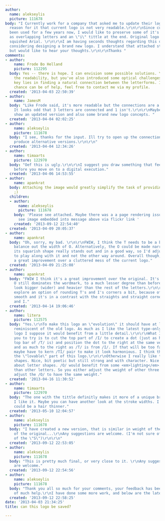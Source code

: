 ```yaml
---
author:
  name: alekseylis
  picture: 111678
body: "I Currently work for a company that asked me to update their logo, number one
  reason for it that current logo is not very readable.\r\n\r\nSince current logo
  been used for a few years now, I would like to preserve some of it's qualities such
  as overlapping letters and an \"i\" tittle at the end. Original logo is a heavily
  squished Arial. \r\n\r\nI am having seconds thoughts regarding this direction, and
  considering designing a brand new logo. I understand that attached still need polishing,
  but would like to hear your thoughts.\r\n\r\nThanks "
comments:
- author:
    name: Frode Bo Helland
    picture: 112295
  body: Yes -- there is hope. I can envision some possible solutions. You've improved
    the readability, but you've also introduced some optical challenges. Perhaps the
    key lies in finding a natural connection between the letterforms. If I by any
    chance can be of help, feel free to contact me via my profile.
  created: '2013-04-03 22:50:39'
- author:
    name: JamesM
  body: "Like Frode said, it's more readable but the connections are a challenge.
    It looks odd that 3 letters are connected and 1 isn't.\r\n\r\nMaybe you could
    show an updated version and also some brand new logo concepts. "
  created: '2013-04-04 02:02:25'
- author:
    name: alekseylis
    picture: 111678
  body: "I see, thanks for the input. Ill try to open up the connections a bit, and
    produce alternative versions.\r\n\r\n"
  created: '2013-04-04 12:34:26'
- author:
    name: timaarts
    picture: 122970
  body: "Oef this is ugly.\r\n\r\nI suggest you draw something that feels right first
    before you move on to a digital execution."
  created: '2013-04-06 14:53:55'
- author:
    name: apankrat
  body: Attaching the image would greatly simplify the task of providing a feedback
    ;)
  children:
  - author:
      name: alekseylis
      picture: 111678
    body: 'Please see attached. Maybe there was a a page rendering issue, as I can
      see image embedded into message above via flickr link '
    created: '2013-09-12 22:54:40'
  created: '2013-04-09 20:05:37'
- author:
    name: apankrat
  body: "Oh, sorry, my bad. \r\n\r\nFWIW, I think the T needs to be a bit wider to
    balance out the width of O. Alternatively, the O could be made narrower, but then
    its squarish shape really stands out and in a good way, so I'd adjust the rest
    to play along with it and not the other way around. Overall though, I think it's
    a great improvement over a cluttered mess of the current logo."
  created: '2013-04-09 21:25:08'
- author:
    name: apankrat
  body: "FWIW I think it's a great improvement over the original. It's really good.\r\n\r\nThe
    O still dominates the wordmark, to a much lesser degree than before, but it does
    look bigger (wider) and heavier than the rest of the letters.\r\n\r\nI would also
    explore an option of rounding T's and I's corners a bit, because of SO looks very
    smooth and it's in a contrast with the straights and straight corners of the T
    and I."
  created: '2013-04-14 19:06:46'
- author:
    name: litera
    picture: 112575
  body: "Yes.\r\nTo make this logo an \"evolution\" it should have at least something
    reminiscent of the old logo. As much as I like the latest type-only-no-tweaks
    logo I suppose it would benefit from a little detail.\r\n\r\nWhat I would suggest
    you to try is to cut the top part of /I/ to create a dot (just as high at the
    top bar of /T/ is) and position the dot to the right at the same vertical level
    and as much to the right as /T/ is from /I/. If that will be too far, you will
    maybe have to kern /TI/ pair to make it look harmonious. I think that would make
    the \"lovable\" part of this logo.\r\n\r\nOtherwise I really like these letter
    shapes. Nice, bit poetic but still strong and with character. Nice choice. But
    about letter shapes. /O/ would benefit from some <em>lighting</em>. It feels heavier
    than other letters. So you either adjust the weight of other three letters or
    adjust the /O/ to have the same weight."
  created: '2013-04-16 11:30:52'
- author:
    name: timaarts
    picture: 122970
  body: "The one with the tittle definitly makes it more of a unique brand,\r\n\r\nOverall
    I like it. Maybe you can have another look at the stroke widths. I think the thicks
    could be a hair thinner."
  created: '2013-05-10 12:04:57'
- author:
    name: alekseylis
    picture: 111678
  body: "I have created a new version, that is similar in weight of the characters
    of the original...\r\nAny suggestions are welcome. (I'm not sure of the execution
    of the \"S\")\r\n\r\n"
  created: '2013-09-12 22:53:05'
- author:
    name: alekseylis
    picture: 111678
  body: "This is pretty much final, or very close to it. \r\nAny suggestions recommendations
    are welcome."
  created: '2013-09-12 22:54:56'
- author:
    name: alekseylis
    picture: 111678
  body: "Thank you all so much for your comments, your feedback has been great and
    of much help.\r\nI have done some more work, and below are the latest versions.\r\n"
  created: '2013-09-12 22:58:25'
date: '2013-04-03 21:34:25'
title: can this logo be saved?

---
```

